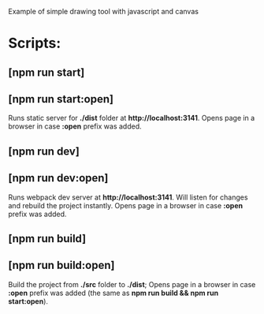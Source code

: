 Example of simple drawing tool with javascript and canvas

# Scripts:

## [npm run start]
## [npm run start:open]
Runs static server for **./dist** folder at **http://localhost:3141**.
Opens page in a browser in case **:open** prefix was added.

## [npm run dev]
## [npm run dev:open]
Runs webpack dev server at **http://localhost:3141**. Will listen for changes and rebuild the project instantly.
Opens page in a browser in case **:open** prefix was added.

## [npm run build]
## [npm run build:open]
Build the project from **./src** folder to **./dist**;
Opens page in a browser in case **:open** prefix was added (the same as **npm run build && npm run start:open**).